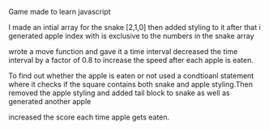 Game made to learn javascript 

I made an intial array for the snake [2,1,0] then added styling to it after that i generated apple index with is exclusive to the numbers in the snake array

wrote a move function and gave it a time interval decreased the time interval by a factor of 0.8 to increase the speed after each apple is eaten.

To find out whether the apple is eaten or not used a condtioanl statement where it checks if the square contains both snake and apple styling.Then removed the apple styling and added tail block to snake as well as generated another apple

increased the score each time apple gets eaten.